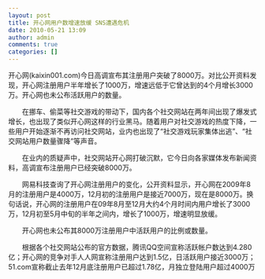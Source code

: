 ```yaml
---
layout: post
title: 开心网用户数增速放缓 SNS遭遇危机
date: 2010-05-21 13:09
author: admin
comments: true
categories: []
---
```

开心网(kaixin001.com)今日高调宣布其注册用户突破了8000万。对比公开资料发现，开心网注册用户半年增长了1000万，增速远低于它曾达到的4个月增长3000万。开心网也未公布活跃用户的数量。 

　　在挪车、偷菜等社交游戏的带动下，国内各个社交网站在两年间出现了爆发式增长，也出现了类似开心网这样的行业黑马。随着用户对社交游戏的热度下降，一些用户开始逐渐不再访问社交网站，业内也出现了“社交游戏玩家集体出逃”、“社交网站用户数量骤降”等声音。 

　　在业内的质疑声中，社交网站开心网打破沉默，它今日向各家媒体发布新闻资料，高调宣布注册用户已经突破8000万。 

　　网易科技查询了开心网注册用户的变化，公开资料显示，开心网在2009年8月的注册用户是4000万，12月初的注册用户是接近7000万，现在是8000万。换句话说，开心网的注册用户在09年8月至12月大约4个月时间内用户增长了3000万，12月初至5月中旬的半年之间内，增长了1000万，增速明显放缓。 

　　开心网也未公布其8000万注册用户中活跃用户的比例或数量。 

　　根据各个社交网站公布的官方数据，腾讯QQ空间宣称活跃帐户数达到4.280亿；开心网的竞争对手人人网宣称注册用户达到1.5亿，日活跃用户接近3000万；51.com宣称截止去年12月底注册用户已超过1.78亿，月独立登陆用户超过4000万
